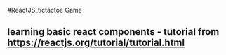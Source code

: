 #ReactJS_tictactoe Game
## learning basic react components - tutorial from https://reactjs.org/tutorial/tutorial.html
